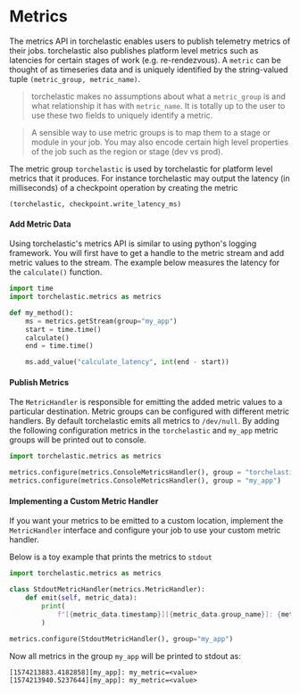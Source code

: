 # Metrics 

The metrics API in torchelastic enables users to publish telemetry metrics of
their jobs. torchelastic also publishes platform level metrics such as latencies
for certain stages of work (e.g. re-rendezvous). A `metric` can be thought of
 as timeseries data and is uniquely identified
by the string-valued tuple `(metric_group, metric_name)`. 

> torchelastic makes no assumptions about what a `metric_group` is and 
what relationship it has with `metric_name`. It is totally up to the user
to use these two fields to uniquely identify a metric.

> A sensible way to use metric groups is to map them to a stage or module
in your job. You may also encode certain high level properties of the job
such as the region or stage (dev vs prod).

The metric group `torchelastic` is used by torchelastic for platform
level metrics that it produces. For instance torchelastic may output the 
latency (in milliseconds) of a checkpoint operation by creating the metric

```
(torchelastic, checkpoint.write_latency_ms)
```

#### Add Metric Data
Using torchelastic's metrics API is similar to using python's logging framework.
You will first have to get a handle to the metric stream and add metric values
to the stream. The example below measures the latency for the `calculate()` function.

```python
import time
import torchelastic.metrics as metrics

def my_method():
    ms = metrics.getStream(group="my_app")
    start = time.time()
    calculate()
    end = time.time()

    ms.add_value("calculate_latency", int(end - start))
```

#### Publish Metrics
The `MetricHandler` is responsible for emitting the added metric values
to a particular destination. Metric groups can be configured with different
metric handlers. By default torchelastic emits all metrics to `/dev/null`.
By adding the following configuration metrics in the `torchelastic` and
`my_app` metric groups will be printed out to console. 

```python
import torchelastic.metrics as metrics

metrics.configure(metrics.ConsoleMetricsHandler(), group = "torchelastic")
metrics.configure(metrics.ConsoleMetricsHandler(), group = "my_app")
``` 

#### Implementing a Custom Metric Handler
If you want your metrics to be emitted to a custom location, implement the
`MetricHandler` interface and configure your job to use your custom metric handler.

Below is a toy example that prints the metrics to `stdout` 

```python
import torchelastic.metrics as metrics

class StdoutMetricHandler(metrics.MetricHandler):
    def emit(self, metric_data):
        print(
            f"[{metric_data.timestamp}][{metric_data.group_name}]: {metric_data.name}={metric_data.value}"
        )
        
metrics.configure(StdoutMetricHandler(), group="my_app")
```

Now all metrics in the group `my_app` will be printed to stdout as:

```
[1574213883.4182858][my_app]: my_metric=<value>
[1574213940.5237644][my_app]: my_metric=<value>
```